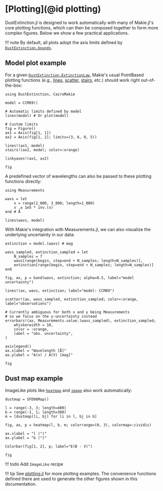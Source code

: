 # [Plotting](@id plotting)

DustExtinction.jl is designed to work automatically with many of Makie.jl's core plotting functions, which can then be composed together to form more complex figures. Below we show a few practical applications.

!!! note
    By default, all plots adopt the axis limits defined by [`DustExtinction.bounds`](@ref).

## Model plot example
For a given [`DustExtinction.ExtinctionLaw`](@ref), Makie's usual PointBased plotting functions (e.g., [lines](https://docs.makie.org/stable/reference/plots/lines), [scatter](https://docs.makie.org/stable/reference/plots/scatter), [stairs](https://docs.makie.org/stable/reference/plots/stairs), etc.) should work right out-of-the-box:

```@example a
using DustExtinction, CairoMakie
```

```@example a
model = CCM89()
```

```@example a
# Automatic limits defined by model
lines(model) # Or plot(model)
```

```@example a
# Custom limits
fig = Figure()
ax1 = Axis(fig[1, 1])
ax2 = Axis(fig[1, 2]; limits=(3, 6, 0, 5))

lines!(ax1, model)
stairs!(ax2, model; color=:orange)

linkyaxes!(ax1, ax2)

fig
```

A predefined vector of wavelengths can also be passed to these plotting functions directly:

```@example a
using Measurements

wavs = let
    x = range(2_000, 3_000; length=1_000)
    x .± 1e5 * inv.(x)
end # Å

lines(wavs, model)
```

With Makie's integration with Measurements.jl, we can also visualize the underlying uncertainty in our data:

```@example a
extinction = model.(wavs) # mag

wavs_sampled, extinction_sampled = let
    N_samples = 7
    wavs[range(begin, step=end ÷ N_samples; length=N_samples)],
    extinction[range(begin, step=end ÷ N_samples; length=N_samples)]
end

fig, ax, p = band(wavs, extinction; alpha=0.5, label="model uncertainty")

lines!(ax, wavs, extinction; label="model: CCM89")

scatter!(ax, wavs_sampled, extinction_sampled; color=:orange, label="observations")

# Currently ambiguous for both x and y being Measurements
# so we focus on the y-uncertainty instead
errorbars!(ax, Measurements.value.(wavs_sampled), extinction_sampled;
    whiskerwidth = 10,
    color = :orange,
    label = "obs. uncertainty",
)

axislegend()
ax.xlabel = "Wavelength [Å]"
ax.ylabel = "A(x) / A(V) [mag]"

fig
```

## Dust map example
ImageLike plots like [`heatmap`](https://docs.makie.org/stable/reference/plots/heatmap#heatmap) and [`image`](https://docs.makie.org/stable/reference/plots/heatmap#heatmap) also work automatically:

```@example a
dustmap = SFD98Map()

l = range(-3, 3; length=400)
b = range(-1, 1; length=300)
m = [dustmap(li, bj) for li in l, bj in b]

fig, ax, p = heatmap(l, b, m; colorrange=(0, 3), colormap=:cividis)

ax.xlabel = "l (°)"
ax.ylabel = "b (°)"

Colorbar(fig[1, 2], p; label="E(B - V)")

fig
```

!!! todo
    Add `ImageLike` recipe

!!! tip
    See [plotting.jl](https://github.com/JuliaAstro/DustExtinction.jl/blob/docs-makie/docs/src/plotting.jl) for more plotting examples. The convenience functions defined there are used to generate the other figures shown in this documentation.
